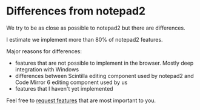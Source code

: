 # Differences from notepad2

We try to be as close as possible to notepad2 but there are differences.

I estimate we implement more than 80% of notepad2 features.

Major reasons for differences:
* features that are not possible to implement in the browser. Mostly deep integration with Windows
* differences between Scintilla editing component used by notepad2 and Code Mirror 6 editing component used by us
* features that I haven't yet implemented

Feel free to [request features](https://github.com/kjk/onlinetool-docs/labels/notepad2) that are most important to you.
